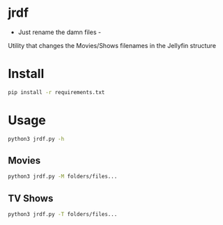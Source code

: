 # jrdf

- Just rename the damn files -

Utility that changes the Movies/Shows filenames in the Jellyfin structure

# Install

```bash
pip install -r requirements.txt
```

# Usage

```bash
python3 jrdf.py -h
````

## Movies

```bash
python3 jrdf.py -M folders/files...
```

## TV Shows

```bash
python3 jrdf.py -T folders/files...
```
